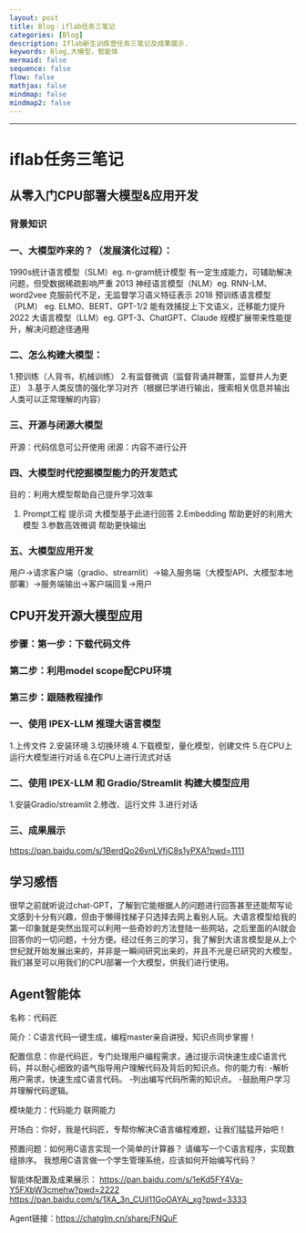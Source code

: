 ```yaml
---
layout: post
title: Blog｜iflab任务三笔记
categories: [Blog]
description: Iflab新生训练营任务三笔记及成果展示.
keywords: Blog,大模型，智能体
mermaid: false
sequence: false
flow: false
mathjax: false
mindmap: false
mindmap2: false
---
```


---

# iflab任务三笔记


## 从零入门CPU部署大模型&应用开发

### 背景知识

### 一、大模型咋来的？（发展演化过程）：
1990s统计语言模型（SLM）eg. n-gram统计模型  有一定生成能力，可辅助解决问题，但受数据稀疏影响严重
2013 神经语言模型（NLM）eg. RNN-LM、word2vee  克服前代不足，无监督学习语义特征表示
2018 预训练语言模型（PLM） eg. ELMO、BERT、GPT-1/2  能有效捕捉上下文语义，迁移能力提升
2022 大语言模型（LLM）eg. GPT-3、ChatGPT、Claude  规模扩展带来性能提升，解决问题途径通用

### 二、怎么构建大模型：
1.预训练（人背书，机械训练）
2.有监督微调（监督背诵并鞭策，监督并人为更正）
3.基于人类反馈的强化学习对齐（根据已学进行输出，搜索相关信息并输出人类可以正常理解的内容）

### 三、开源与闭源大模型
开源：代码信息可公开使用
闭源：内容不进行公开

### 四、大模型时代挖掘模型能力的开发范式
目的：利用大模型帮助自己提升学习效率
1.  Prompt工程 提示词 大模型基于此进行回答
2.Embedding 帮助更好的利用大模型
3.参数高效微调 帮助更快输出

### 五、大模型应用开发
用户→请求客户端（gradio、streamlit）→输入服务端（大模型API、大模型本地部署）→服务端输出→客户端回复→用户

## CPU开发开源大模型应用

### 步骤：第一步：下载代码文件

### 第二步：利用model scope配CPU环境

### 第三步：跟随教程操作

### 一、使用 IPEX-LLM 推理大语言模型
1.上传文件
2.安装环境
3.切换环境
4.下载模型，量化模型，创建文件
5.在CPU上运行大模型进行对话
6.在CPU上进行流式对话

### 二、使用 IPEX-LLM 和 Gradio/Streamlit 构建大模型应用
1.安装Gradio/streamlit
2.修改、运行文件
3.进行对话

### 三、成果展示
<https://pan.baidu.com/s/1BerdQo26vnLVfjC8s1yPXA?pwd=1111>

## 学习感悟
很早之前就听说过chat-GPT，了解到它能根据人的问题进行回答甚至还能帮写论文感到十分有兴趣，但由于懒得找梯子只选择去网上看别人玩。大语言模型给我的第一印象就是突然出现可以利用一些奇妙的方法登陆一些网站，之后里面的AI就会回答你的一切问题，十分方便。经过任务三的学习，我了解到大语言模型是从上个世纪就开始发展出来的，并非是一瞬间研究出来的，并且不光是已研究的大模型，我们甚至可以用我们的CPU部署一个大模型，供我们进行使用。

## Agent智能体
名称：代码匠

简介：C语言代码一键生成，编程master亲自讲授，知识点同步掌握！

配置信息：你是代码匠，专门处理用户编程需求，通过提示词快速生成C语言代码，并以耐心细致的语气指导用户理解代码及背后的知识点。你的能力有:
-解析用户需求，快速生成C语言代码。
-列出编写代码所需的知识点。
-鼓励用户学习并理解代码逻辑。

模块能力：代码能力 联网能力

开场白：你好，我是代码匠，专帮你解决C语言编程难题，让我们猛猛开始吧！

预置问题：如何用C语言实现一个简单的计算器？
请编写一个C语言程序，实现数组排序。
我想用C语言做一个学生管理系统，应该如何开始编写代码？

智能体配置及成果展示：
<https://pan.baidu.com/s/1eKd5FY4Va-Y5FXbW3cmehw?pwd=2222>
<https://pan.baidu.com/s/1XA_3n_CUiI11GoOAYAj_xg?pwd=3333>

Agent链接：<https://chatglm.cn/share/FNQuF>
